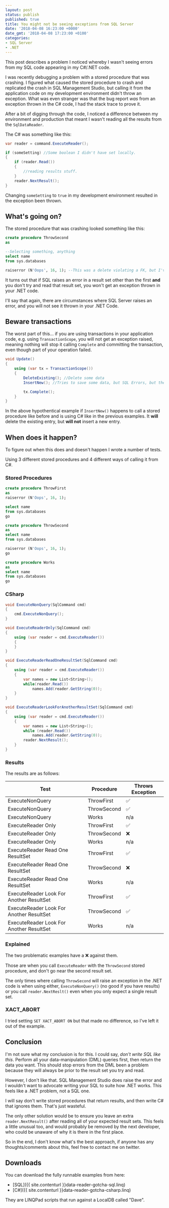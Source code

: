 ```yaml
---
layout: post
status: publish
published: true
title: You might not be seeing exceptions from SQL Server
date: '2018-04-08 16:23:00 +0000'
date_gmt: '2018-04-08 17:23:00 +0100'
categories:
- SQL Server
- .NET
---
```


This post describes a problem I noticed whereby I wasn't seeing errors from my SQL code appearing
in my C#/.NET code.

I was recently debugging a problem with a stored procedure that was crashing. I figured what caused the stored
procedure to crash and replicated the crash in SQL Management Studio, but calling it from the application code
on my development environment didn't throw an exception.
What was even stranger was that the bug report *was* from an exception thrown in the C# code, I had the stack trace
to prove it.

After a bit of digging through the code, I noticed a difference between my environment and production that
meant I wasn't reading all the results from the `SqlDataReader`.

The C# was something like this:

```csharp
var reader = command.ExecuteReader();

if (someSetting) //Some boolean I didn't have set locally.
{
    if (reader.Read())
    {
        //reading results stuff.
    }
    reader.NextResult();
}
```

Changing `someSetting` to `true` in my development environment resulted in the exception been thrown.

## What's going on?

The stored procedure that was crashing looked something like this:

```sql
create procedure ThrowSecond
as

--Selecting something, anything
select name
from sys.databases

raiserror (N'Oops', 16, 1); --This was a delete violating a FK, but I've kept it simple for this example.
```

It turns out that if SQL raises an error in a result set other than the first **and** you don't try and
read that result set, you won't get an exception thrown in your .NET code.

I'll say that again, there are circumstances where SQL Server raises an error, and you will not see it thrown
in your .NET Code.

## Beware transactions

The worst part of this... if you are using transactions in your application code, e.g. using `TransactionScope`,
you will not get an exception raised, meaning nothing will stop it calling `Complete` and committing the transaction,
even though part of your operation failed.

```csharp
void Update()
{
    using (var tx = TransactionScope())
    {
        DeleteExisting(); //Delete some data
        InsertNew(); //Tries to save some data, but SQL Errors, but the exception doesn't reach .NET

        tx.Complete();
    }
}
```

In the above hypothentical example if `InsertNew()` happens to call a stored procedure like before and is using C# like in the
previous examples. It **will** delete the existing entry, but **will not** insert a new entry.

## When does it happen?

To figure out when this does and doesn't happen I wrote a number of tests.

Using 3 different stored procedures and 4 different ways of calling it from C#.

### Stored Procedures

```sql
create procedure ThrowFirst
as
raiserror (N'Oops', 16, 1);

select name
from sys.databases
go

create procedure ThrowSecond
as
select name
from sys.databases

raiserror (N'Oops', 16, 1);
go

create procedure Works
as
select name
from sys.databases
go
```

### CSharp

```csharp
void ExecuteNonQuery(SqlCommand cmd)
{
    cmd.ExecuteNonQuery();
}

void ExecuteReaderOnly(SqlCommand cmd)
{
    using (var reader = cmd.ExecuteReader())
    {
    }
}

void ExecuteReaderReadOneResultSet(SqlCommand cmd)
{
    using (var reader = cmd.ExecuteReader())
    {
        var names = new List<String>();
        while(reader.Read())
            names.Add(reader.GetString(0));
    }
}

void ExecuteReaderLookForAnotherResultSet(SqlCommand cmd)
{
    using (var reader = cmd.ExecuteReader())
    {
        var names = new List<String>();
        while (reader.Read())
            names.Add(reader.GetString(0));
        reader.NextResult();
    }
}
```

### Results

The results are as follows:

|Test                                           |Procedure  |Throws Exception|
|-----------------------------------------------|-----------|----------------|
|ExecuteNonQuery                                |ThrowFirst | ✅             |
|ExecuteNonQuery                                |ThrowSecond| ✅             |
|ExecuteNonQuery                                |Works      | n/a            |
|ExecuteReader Only                             |ThrowFirst | ✅             |
|ExecuteReader Only                             |ThrowSecond| ❌             |
|ExecuteReader Only                             |Works      | n/a            |
|ExecuteReader Read One ResultSet               |ThrowFirst | ✅             |
|ExecuteReader Read One ResultSet               |ThrowSecond| ❌             |
|ExecuteReader Read One ResultSet               |Works      | n/a            |
|ExecuteReader Look For Another ResultSet       |ThrowFirst | ✅             |
|ExecuteReader Look For Another ResultSet       |ThrowSecond| ✅             |
|ExecuteReader Look For Another ResultSet       |Works      | n/a            |

### Explained

The two problematic examples have a ❌ against them.

Those are when you call `ExecuteReader` with the `ThrowSecond` stored procedure, and don't go near the
second result set.

The only times where calling `ThrowSecond` will raise an exception in the .NET code is when using either,
`ExecuteNonQuery()` (no good if you have results) or you call `reader.NextReslt()` even when you only expect a
single result set.

### XACT_ABORT

I tried setting `SET XACT_ABORT ON` but that made no difference, so I've left it out of the example.

## Conclusion

I'm not sure what my conclusion is for this. I could say, *don't write SQL like this*. Perform all your data-manipulation (DML)
queries first, then return the data you want. This should stop errors from the DML been a problem because they will always be
prior to the result set you try and read.

However, I don't like that. SQL Management Studio does raise the error and I wouldn't want to advocate writing your
SQL to suite how .NET works. This feels like a .NET problem, not a SQL one.

I will say don't write stored procedures that return results, and then write C# that ignores them. That's just wasteful.

The only other solution would be to ensure you leave an extra `reader.NextResult()` after reading all of your expected
result sets. This feels a little unusual too, and would probably be removed by the next developer, who could be unaware
of why it is there in the first place.

So in the end, I don't know what's the best approach, if anyone has any thoughts/comments about this, feel free to contact
me on twitter.

## Downloads

You can download the fully runnable examples from here:

- [SQL]({{ site.contenturl }}data-reader-gotcha-sql.linq)
- [C#]({{ site.contenturl }}data-reader-gotcha-csharp.linq)

They are LINQPad scripts that run against a LocalDB called "Dave".